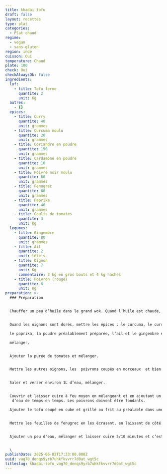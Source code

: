 ```yaml
---
title: khadai tofu
draft: false
layout: recettes
type: plat
categories:
  - Plat chaud
regime:
  - vegan
  - sans-gluten
region: inde
cuisson: Oui
temperature: Chaud
plate: 100
check: Oui
checkAlwaysOk: false
ingredients:
  lof:
    - title: Tofu ferme
      quantite: 2
      unit: Kg
  autres:
    - {}
  epices:
    - title: Curry
      quantite: 40
      unit: grammes
    - title: Curcuma moulu
      quantite: 20
      unit: grammes
    - title: Coriandre en poudre
      quantite: 150
      unit: grammes
    - title: Cardamone en poudre
      quantite: 10
      unit: grammes
    - title: Poivre noir moulu
      quantite: 60
      unit: grammes
    - title: Fenugrec
      quantite: 60
      unit: grammes
    - title: Paprika
      quantite: 40
      unit: grammes
    - title: Coulis de tomates
      quantite: 3
      unit: Kg
  legumes:
    - title: Gingembre
      quantite: 80
      unit: grammes
    - title: Ail
      quantite: 2
      unit: tête·s
    - title: Oignon
      quantite: 7
      unit: Kg
      commentaire: 3 kg en gros bouts et 4 kg hachés
    - title: Poivron (rouge)
      quantite: 6
      unit: Kg
preparation: >-
  ### Préparation


  Chauffer un peu d’huile dans le grand wok. Quand l’huile est chaude, mettre le cumin et l’oignon haché.


  Quand les oignons sont dorés, mettre les épices : le curcuma, le curry, 

  le paprika, la poudre préalablement préparée, l’ail et le gingembre et 

  mélanger.


  Ajouter la purée de tomates et mélanger.


  Mettre les autres oignons, les  poivrons coupés en morceaux  et bien mélanger.


  Saler et verser environ 1L d’eau, mélanger.


  Couvrir et laisser cuire à feu moyen en mélangeant et en ajoutant un peu
   d’eau de temps en temps. Les poivrons doivent être fondants.

  Ajouter le tofu coupé en cube et grillé ou frit au préalable dans une poêle et mélanger.


  Mettre les feuilles de fenugrec en les écrasant, en laissant de côté les brindilles.


  Ajouter un peu d'eau, mélanger et laisser cuire 5/10 minutes et c’est prêt.


  \
publishDate: 2025-06-02T17:33:00.000Z
uuid: vag70_denqs9yrb7uhkfkvvrr7d0at_wgt5c
titleslug: khadai-tofu_vag70_denqs9yrb7uhkfkvvrr7d0at_wgt5c
---
```

